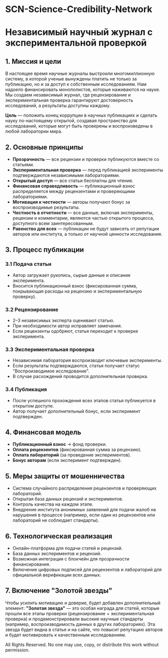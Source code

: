 # SCN-Science-Credibility-Network
# Независимый научный журнал с экспериментальной проверкой

## 1. Миссия и цели
В настоящее время научные журналы выстроили многомиллионную систему, в которой ученые вынуждены платить не только за публикацию, но и за доступ к собственным исследованиям. Нам надоело финансировать монополистов, которые наживаются на науке. Мы создаем независимый журнал, где рецензирование и экспериментальная проверка гарантируют достоверность исследований, а результаты доступны каждому.

**Цель** — положить конец коррупции в научных публикациях и сделать науку по-настоящему открытой, создавая пространство для исследований, которые могут быть проверены и воспроизведены в любой лаборатории мира.

## 2. Основные принципы
- **Прозрачность** — все рецензии и проверки публикуются вместе со статьями.
- **Экспериментальная проверка** — перед публикацией эксперименты подтверждаются независимыми лабораториями.
- **Открытый доступ** — все статьи бесплатны для чтения.
- **Финансовая справедливость** — публикационный взнос распределяется между рецензентами и проверяющими лабораториями.
- **Мотивация к честности** — авторы получают бонус за воспроизводимые результаты.
- **Честность в отчетности** — все данные, включая эксперименты, рецензии и комментарии, являются частью открытого процесса, доступного всем заинтересованным.
- **Равенство для всех** — публикации не будут зависеть от репутации авторов или института, а только от научной ценности исследования.

## 3. Процесс публикации

### 3.1 Подача статьи
- Автор загружает рукопись, сырые данные и описание эксперимента.
- Вносится публикационный взнос (фиксированная сумма, покрывающая расходы на рецензию и экспериментальную проверку).

### 3.2 Рецензирование
- 2–3 независимых эксперта оценивают статью.
- При необходимости автор исправляет замечания.
- Если рецензенты одобряют, статья переходит к проверке эксперимента.

### 3.3 Экспериментальная проверка
- Независимая лаборатория воспроизводит ключевые эксперименты.
- Если результаты подтверждаются, статья получает статус "Воспроизводимое исследование".
- В случае расхождений проводится дополнительная проверка.

### 3.4 Публикация
- После успешного прохождения всех этапов статья публикуется в открытом доступе.
- Автор получает дополнительный бонус, если эксперимент подтвержден.

## 4. Финансовая модель
- **Публикационный взнос** → фонд проверки.
- **Оплата рецензентов** (фиксированная сумма за рецензию).
- **Оплата лабораторий** (за проведение экспериментов).
- **Бонус авторам** (если эксперимент подтвержден).

## 5. Меры защиты от мошенничества
- Система случайного распределения рецензентов и проверяющих лабораторий.
- Открытая база данных рецензий и экспериментов.
- Контроль качества на каждом этапе.
- Внедрение института анонимных заявлений для подачи жалоб на нарушения в процессе (например, если один из рецензентов или лабораторий не соблюдает стандарты).

## 6. Технологическая реализация
- Онлайн-платформа для подачи статей и рецензий.
- База данных экспериментов и рецензий.
- Возможная интеграция с блокчейн для прозрачности финансирования.
- Включение цифровых подписей для рецензентов и лабораторий для официальной верификации всех данных.

## 7. Включение "Золотой звезды"
Чтобы усилить мотивацию и доверие, будет добавлен дополнительный элемент: **"Золотая звезда"** — это особая награда для статей, которые прошли все этапы проверки (рецензирование + экспериментальная проверка) и продемонстрировали высокие научные стандарты (например, воспроизводимость данных в других лабораториях). Эта звезда будет видна в статье и на сайте, что повысит репутацию авторов и будет мотивировать к качественным исследованиям.


All Rights Reserved. No one may use, copy, or distribute this work without permission.
